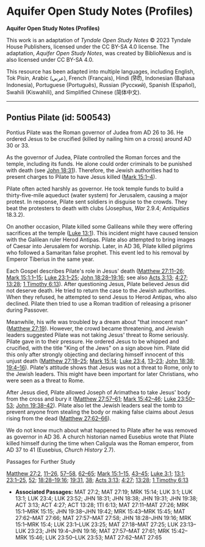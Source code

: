 # Aquifer Open Study Notes (Profiles)

**Aquifer Open Study Notes (Profiles)**

This work is an adaptation of *Tyndale Open Study Notes* © 2023 Tyndale House Publishers, licensed under the CC BY\-SA 4\.0 license. The adaptation, *Aquifer Open Study Notes*, was created by BiblioNexus and is also licensed under CC BY\-SA 4\.0\.

This resource has been adapted into multiple languages, including English, Tok Pisin, Arabic (عربي), French (Français), Hindi (हिंदी), Indonesian (Bahasa Indonesia), Portuguese (Português), Russian (Русский), Spanish (Español), Swahili (Kiswahili), and Simplified Chinese (简体中文).



--------------------------------

## Pontius Pilate (id: 500543)

Pontius Pilate was the Roman governor of Judea from AD 26 to 36\. He ordered Jesus to be crucified (killed by nailing him on a cross) around AD 30 or 33\.

As the governor of Judea, Pilate controlled the Roman forces and the temple, including its funds. He alone could order criminals to be punished with death (see [John 18:31](https://ref.ly/John18:31)). Therefore, the Jewish authorities had to present charges to Pilate to have Jesus killed ([Mark 15:1–4](https://ref.ly/Mark15:1-Mark15:4)).

Pilate often acted harshly as governor. He took temple funds to build a thirty\-five\-mile aqueduct (water system) for Jerusalem, causing a major protest. In response, Pilate sent soldiers in disguise to the crowds. They beat the protesters to death with clubs (Josephus, *War* 2\.9\.4; *Antiquities* 18\.3\.2\). 

On another occasion, Pilate killed some Galileans while they were offering sacrifices at the temple ([Luke 13:1](https://ref.ly/Luke13:1)). This incident might have caused tension with the Galilean ruler Herod Antipas. Pilate also attempted to bring images of Caesar into Jerusalem for worship. Later, in AD 36, Pilate killed pilgrims who followed a Samaritan false prophet. This event led to his removal by Emperor Tiberius in the same year.

Each Gospel describes Pilate's role in Jesus' death ([Matthew 27:11–26](https://ref.ly/Matt27:11-Matt27:26); [Mark 15:1:1–15](https://ref.ly/Mark15:1-Mark15:15); [Luke 23:1–25](https://ref.ly/Luke23:1-Luke23:25); [John 18:28–19:16](https://ref.ly/John18:28-John19:16); see also [Acts 3:13](https://ref.ly/Acts3:13); [4:27](https://ref.ly/Acts4:27); [13:28](https://ref.ly/Acts13:28); [1 Timothy 6:13](https://ref.ly/1Tim6:13)). After questioning Jesus, Pilate believed Jesus did not deserve death. He tried to return the case to the Jewish authorities. When they refused, he attempted to send Jesus to Herod Antipas, who also declined. Pilate then tried to use a Roman tradition of releasing a prisoner during Passover. 

Meanwhile, his wife was troubled by a dream about "that innocent man" ([Matthew 27:19](https://ref.ly/Matt27:19)). However, the crowd became threatening, and Jewish leaders suggested Pilate was not taking Jesus' threat to Rome seriously. Pilate gave in to their pressure. He ordered Jesus to be whipped and crucified, with the title "King of the Jews" on a sign above him. Pilate did this only after strongly objecting and declaring himself innocent of this unjust death ([Matthew 27:18–25](https://ref.ly/Matt27:18-Matt27:25); [Mark 15:14](https://ref.ly/Mark15:14); [Luke 23:4](https://ref.ly/Luke23:4), [13–23](https://ref.ly/Luke23:13-Luke23:23); [John 18:38](https://ref.ly/John18:38); [19:4–16](https://ref.ly/John19:4-John19:16)). Pilate's attitude shows that Jesus was not a threat to Rome, only to the Jewish leaders. This might have been important for later Christians, who were seen as a threat to Rome.

After Jesus died, Pilate allowed Joseph of Arimathea to take Jesus' body from the cross and bury it ([Matthew 27:57–61](https://ref.ly/Matt27:57-Matt27:61); [Mark 15:42–46](https://ref.ly/Mark15:42-Mark15:46); [Luke 23:50–53](https://ref.ly/Luke23:50-Luke23:53); [John 19:38–42](https://ref.ly/John19:38-John19:42)). Pilate also let the Jewish leaders seal the tomb to prevent anyone from stealing the body or making false claims about Jesus rising from the dead ([Matthew 27:62–66](https://ref.ly/Matt27:62-Matt27:66)).

We do not know much about what happened to Pilate after he was removed as governor in AD 36\. A church historian named Eusebius wrote that Pilate killed himself during the time when Caligula was the Roman emperor, from AD 37 to 41 (Eusebius, *Church History* 2\.7\).

Passages for Further Study

[Matthew 27:2](https://ref.ly/Matt27:2), [11–26](https://ref.ly/Matt27:11-Matt27:26), [57–58](https://ref.ly/Matt27:57-Matt27:58), [62–65](https://ref.ly/Matt27:62-Matt27:65); [Mark 15:1–15](https://ref.ly/Mark15:1-Mark15:15), [43–45](https://ref.ly/Mark15:43-Mark15:45); [Luke 3:1](https://ref.ly/Luke3:1); [13:1](https://ref.ly/Luke13:1); [23:1–25](https://ref.ly/Luke23:1-Luke23:25), [52](https://ref.ly/Luke23:52); [18:28–19:16](https://ref.ly/John18:28-John19:16); [19:31](https://ref.ly/John19:31), [38](https://ref.ly/John19:38); [Acts 3:13](https://ref.ly/Acts3:13); [4:27](https://ref.ly/Acts4:27); [13:28](https://ref.ly/Acts13:28); [1 Timothy 6:13](https://ref.ly/1Tim6:13)

* **Associated Passages:** MAT 27:2; MAT 27:19; MRK 15:14; LUK 3:1; LUK 13:1; LUK 23:4; LUK 23:52; JHN 18:31; JHN 18:38; JHN 19:31; JHN 19:38; ACT 3:13; ACT 4:27; ACT 13:28; 1TI 6:13; MAT 27:11–MAT 27:26; MRK 15:1–MRK 15:15; JHN 19:38–JHN 19:42; MRK 15:43–MRK 15:45; MAT 27:62–MAT 27:66; MAT 27:57–MAT 27:58; JHN 18:28–JHN 19:16; MRK 15:1–MRK 15:4; LUK 23:1–LUK 23:25; MAT 27:18–MAT 27:25; LUK 23:13–LUK 23:23; JHN 19:4–JHN 19:16; MAT 27:57–MAT 27:61; MRK 15:42–MRK 15:46; LUK 23:50–LUK 23:53; MAT 27:62–MAT 27:65

